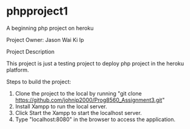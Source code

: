 # phpproject1
A beginning php project on heroku

Project Owner: Jason Wai Ki Ip 

Project Description

This project is just a testing project to deploy php project in the heroku platform.

Steps to build the project:
1. Clone the project to the local by running "git clone https://github.com/johnip2000/Prog8560_Assignment3.git"
2. Install Xampp to run the local server.
3. Click Start the Xampp to start the localhost server.
4. Type "localhost:8080" in the browser to access the application.

